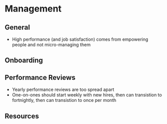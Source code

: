 # Management



## General
- High performance (and job satisfaction) comes from empowering people and not micro-managing them



## Onboarding




## Performance Reviews
- Yearly performance reviews are too spread apart
- One-on-ones should start weekly with new hires, then can transistion to fortnightly, then can transistion to once per month



## Resources

